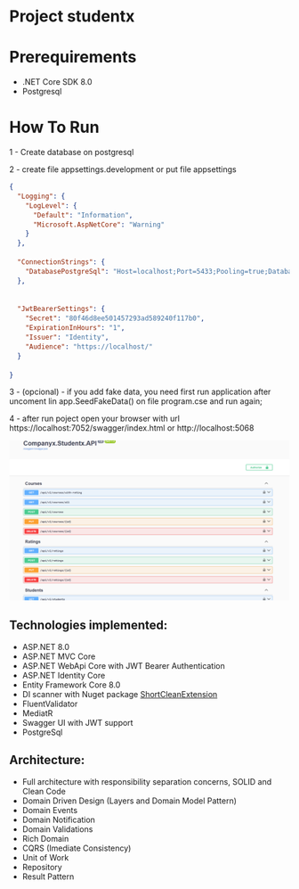 # Project studentx

# Prerequirements
* .NET Core SDK 8.0
* Postgresql

# How To Run

1 - Create database on postgresql

2 - create file appsettings.development or put file appsettings

```json
{
  "Logging": {
    "LogLevel": {
      "Default": "Information",
      "Microsoft.AspNetCore": "Warning"
    }
  },

  "ConnectionStrings": {
    "DatabasePostgreSql": "Host=localhost;Port=5433;Pooling=true;Database=studentxdb;User Id=postgres;Password=postgres;" // you case you need set your connection string
  },


  "JwtBearerSettings": {
    "Secret": "80f46d8ee501457293ad589240f117b0",
    "ExpirationInHours": "1",
    "Issuer": "Identity",
    "Audience": "https://localhost/"
  }

}

```

3 -  (opcional) - if you add fake data, you need first run application after uncoment lin  app.SeedFakeData() on file program.cse and run again;

4 - after run poject open your browser with url https://localhost:7052/swagger/index.html or http://localhost:5068

<img src="./docs/swagger_screen.png"  />



## Technologies implemented:

- ASP.NET 8.0
 - ASP.NET MVC Core 
 - ASP.NET WebApi Core with JWT Bearer Authentication
 - ASP.NET Identity Core
- Entity Framework Core 8.0
- DI scanner with Nuget package [ShortCleanExtension](https://github.com/salesHgabriel/ShortCleanLinqExtensions)
- FluentValidator
- MediatR
- Swagger UI with JWT support
-  PostgreSql

## Architecture:

- Full architecture with responsibility separation concerns, SOLID and Clean Code
- Domain Driven Design (Layers and Domain Model Pattern)
- Domain Events
- Domain Notification
- Domain Validations
- Rich Domain
- CQRS (Imediate Consistency)
- Unit of Work
- Repository
- Result Pattern